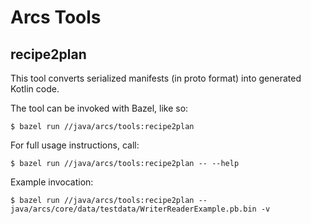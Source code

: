 # Arcs Tools


## recipe2plan

This tool converts serialized manifests (in proto format) into generated Kotlin code. 

The tool can be invoked with Bazel, like so: 
```
$ bazel run //java/arcs/tools:recipe2plan 
```

For full usage instructions, call: 
```
$ bazel run //java/arcs/tools:recipe2plan -- --help
```

Example invocation: 
```
$ bazel run //java/arcs/tools:recipe2plan -- java/arcs/core/data/testdata/WriterReaderExample.pb.bin -v
```
